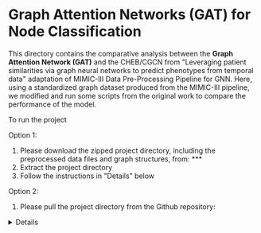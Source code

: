# Graph Attention Networks (GAT) for Node Classification

This directory contains the comparative analysis between the **Graph Attention Network (GAT)** and the CHEB/CGCN from "Leveraging patient similarities via graph neural networks to predict phenotypes from temporal data" adaptation of MIMIC-III Data Pre-Processing Pipeline for GNN. Here, using a standardized graph dataset produced from the MIMIC-III pipeline, we modified and run some scripts from the original work to compare the performance of the model.

To run the project

Option 1:
1. Please download the zipped project directory, including the preprocessed data files and graph structures, from: ***
2. Extract the project directory
3. Follow the instructions in "Details" below

Option 2:
1. Please pull the project directory from the Github repository:

<details>
  
###### Benchmark/Dataset Creation 
<pre><code>

# Create a conda environment using the provided environment.yaml
conda env create -f environment.yaml
conda activate mimic3_graph
pip install -r requirements.txt # (Optional, however libraries are outdated compared to the environment.yaml)

# Get the MIMIC-III dataset by script or copy the files here:
wget -r -N -c -np https://physionet.org/files/mimiciii-demo/1.4/ # this will create a physionet folder with the Database csvs

# Run the MIMIC-III PreProcessing scripts from mimic3-benchmarks:
python -m mimic3benchmark.scripts.extract_subjects physionet.org/files/mimiciii-demo/1.4/ data/root
python -m mimic3benchmark.scripts.validate_events data/root/
python -m mimic3benchmark.scripts.extract_episodes_from_subjects data/root/
python -m mimic3benchmark.scripts.split_train_and_test data/root/

# Run the scripts from the mimic3-benchmarks (the 'phenotyping' script is used for the purpose of this evaluation):
python -m mimic3benchmark.scripts.create_in_hospital_mortality data/root/ data/in-hospital-mortality/
python -m mimic3benchmark.scripts.create_decompensation data/root/ data/decompensation/
python -m mimic3benchmark.scripts.create_length_of_stay data/root/ data/length-of-stay/
python -m mimic3benchmark.scripts.create_phenotyping data/root/ data/phenotyping/
python -m mimic3benchmark.scripts.create_multitask data/root/ data/multitask/

# Split the training set from "data/phenotyping" where the processed dataset phenotypes are used for this evaluation:
python -m mimic3models.split_train_val data/phenotyping

# Run the below command to create the STAT embeddings using the previous Logistic Regression model:
python -um mimic3models.phenotyping.logistic.main --output_dir mimic3models/phenotyping/logistic

# Run the below command to evaluate the STAT embeddings from the previous Logistic Regression model:
python -m mimic3benchmark.evaluation.evaluate_phenotyping data/phenotyping/train data/phenotyping/train predictions/phenotyping/logistic train

# Run the below command to create the LSTM embeddings:
python -m mimic3models.train_lstm --network mimic3models/lstm.py --data data/phenotyping/ --save

# Create the graph edges for the respective edge strategy rules (in this case, we use expert_medium because expert_lenient is too large and requires 150-300GB+ RAM)
python -m gnn__models.connectivity_strategies.expert_graph_m2_inter_category # Creates expert_medium edge strategy graph connections

# Create the homogenous graphs using the STAT/LSTM embeddings (expert_lenient):
python create_graph.py --edge_strategy trivial --node_embeddings_type stat --folder_name graphs
python create_graph.py --edge_strategy expert_medium --node_embeddings_type stat --folder_name graphs

python create_graph.py --edge_strategy trivial --node_embeddings_type lstm --folder_name graphs
python create_graph.py --edge_strategy expert_medium --node_embeddings_type lstm --folder_name graphs


# Training
To execute the training of each model you can either run the below commands individually or run the provided bash script: `./run_script.sh`

# Run the below to train the GAT models
python train_gnn.py --model GATConv --data_folder graphs/data_trivial_stat/processed/ --epochs 10 --WD 0.001 --lr 0.0001 --hidden 128 --batch_size 512 --model_name GATConv_transductive_stat_es_trivial_2024_11_30 --training_mode transductive --model_folder graph_model --experiment_name GATConv_transductive_trivial_stat
python train_gnn.py --model GATConv --data_folder graphs/data_expert_medium_stat/processed/ --epochs 10 --WD 0.001 --lr 0.0001 --hidden 128 --batch_size 512 --model_name GATConv_transductive_stat_es_expert_medium_2024_11_30 --training_mode transductive --model_folder graph_model --experiment_name GATConv_transductive_expert_medium_stat 

python train_gnn.py --model GATConv --data_folder graphs/data_trivial_lstm/processed/ --epochs 10 --WD 0.001 --lr 0.0001 --hidden 128 --batch_size 512 --model_name GATConv_transductive_lstm_es_trivial_2024_11_30 --training_mode transductive --model_folder graph_model --experiment_name GATConv_transductive_trivial_lstm 
python train_gnn.py --model GATConv --data_folder graphs/data_expert_medium_lstm/processed/ --epochs 10 --WD 0.001 --lr 0.0001 --hidden 128 --batch_size 512 --model_name GATConv_transductive_lstm_es_expert_medium_2024_11_30 --training_mode transductive --model_folder graph_model --experiment_name GATConv_transductive_expert_medium_lstm 

python train_gnn.py --model GATConv --data_folder graphs/data_trivial_stat/processed/ --epochs 10 --WD 0.001 --lr 0.0001 --hidden 128 --batch_size 512 --model_name GATConv_inductive_stat_es_trivial_2024_11_30 --training_mode inductive --model_folder graph_model --experiment_name GATConv_inductive_trivial_stat
python train_gnn.py --model GATConv --data_folder graphs/data_expert_medium_stat/processed/ --epochs 10 --WD 0.001 --lr 0.0001 --hidden 128 --batch_size 512 --model_name GATConv_inductive_stat_es_expert_medium_2024_11_30 --training_mode inductive --model_folder graph_model --experiment_name GATConv_inductive_expert_medium_stat 

python train_gnn.py --model GATConv --data_folder graphs/data_trivial_lstm/processed/ --epochs 10 --WD 0.001 --lr 0.0001 --hidden 128 --batch_size 512 --model_name GATConv_inductive_lstm_es_trivial_2024_11_30 --training_mode inductive --model_folder graph_model --experiment_name GATConv_inductive_trivial_lstm 
python train_gnn.py --model GATConv --data_folder graphs/data_expert_medium_lstm/processed/ --epochs 10 --WD 0.001 --lr 0.0001 --hidden 128 --batch_size 512 --model_name GATConv_inductive_lstm_es_expert_medium_2024_11_30 --training_mode inductive --model_folder graph_model --experiment_name GATConv_inductive_expert_medium_lstm 


# Run the below to train the CGCN models
python train_gnn.py --model ClusterGCNConv --data_folder graphs/data_trivial_stat/processed/ --epochs 10 --WD 0.001 --lr 0.0001 --hidden 128 --batch_size 512 --model_name ClusterGCNConv_transductive_stat_es_trivial_2024_11_30 --training_mode transductive --model_folder graph_model --experiment_name ClusterGCNConv_transductive_trivial_stat 
python train_gnn.py --model ClusterGCNConv --data_folder graphs/data_expert_medium_stat/processed/ --epochs 10 --WD 0.001 --lr 0.0001 --hidden 128 --batch_size 512 --model_name ClusterGCNConv_transductive_stat_es_expert_medium_2024_11_30 --training_mode transductive --model_folder graph_model --experiment_name ClusterGCNConv_transductive_expert_medium_stat 

python train_gnn.py --model ClusterGCNConv --data_folder graphs/data_trivial_lstm/processed/ --epochs 10 --WD 0.001 --lr 0.0001 --hidden 128 --batch_size 512 --model_name ClusterGCNConv_transductive_lstm_es_trivial_2024_11_30 --training_mode transductive --model_folder graph_model --experiment_name ClusterGCNConv_transductive_trivial_lstm
python train_gnn.py --model ClusterGCNConv --data_folder graphs/data_expert_medium_lstm/processed/ --epochs 10 --WD 0.001 --lr 0.0001 --hidden 128 --batch_size 512 --model_name ClusterGCNConv_transductive_lstm_es_expert_medium_2024_11_30 --training_mode transductive --model_folder graph_model --experiment_name ClusterGCNConv_transductive_expert_medium_lstm

python train_gnn.py --model ClusterGCNConv --data_folder graphs/data_trivial_stat/processed/ --epochs 10 --WD 0.001 --lr 0.0001 --hidden 128 --batch_size 512 --model_name ClusterGCNConv_inductive_stat_es_trivial_2024_11_30 --training_mode inductive --model_folder graph_model --experiment_name ClusterGCNConv_inductive_trivial_stat 
python train_gnn.py --model ClusterGCNConv --data_folder graphs/data_expert_medium_stat/processed/ --epochs 10 --WD 0.001 --lr 0.0001 --hidden 128 --batch_size 512 --model_name ClusterGCNConv_inductive_stat_es_expert_medium_2024_11_30 --training_mode inductive --model_folder graph_model --experiment_name ClusterGCNConv_inductive_expert_medium_stat 

python train_gnn.py --model ClusterGCNConv --data_folder graphs/data_trivial_lstm/processed/ --epochs 10 --WD 0.001 --lr 0.0001 --hidden 128 --batch_size 512 --model_name ClusterGCNConv_inductive_lstm_es_trivial_2024_11_30 --training_mode inductive --model_folder graph_model --experiment_name ClusterGCNConv_inductive_trivial_lstm
python train_gnn.py --model ClusterGCNConv --data_folder graphs/data_expert_medium_lstm/processed/ --epochs 10 --WD 0.001 --lr 0.0001 --hidden 128 --batch_size 512 --model_name ClusterGCNConv_inductive_lstm_es_expert_medium_2024_11_30 --training_mode inductive --model_folder graph_model --experiment_name ClusterGCNConv_inductive_expert_medium_lstm


# Run the below to train the CHEB (ChebConv) models
python train_gnn.py --model ChebConv_symK1 --data_folder graphs/data_trivial_stat/processed/ --epochs 10 --WD 0.001 --lr 0.0001 --hidden 128 --batch_size 512 --model_name ChebConv_symK1_transductive_stat_es_trivial_2024_11_30 --training_mode transductive --model_folder graph_model --experiment_name ChebConv_transductive_symK1_trivial_stat 
python train_gnn.py --model ChebConv_symK1 --data_folder graphs/data_expert_medium_stat/processed/ --epochs 10 --WD 0.001 --lr 0.0001 --hidden 128 --batch_size 512 --model_name ChebConv_symK1_transductive_stat_es_expert_medium_2024_11_30 --training_mode transductive --model_folder graph_model --experiment_name ChebConv_transductive_symK1_expert_medium_stat 

python train_gnn.py --model ChebConv_symK1 --data_folder graphs/data_trivial_lstm/processed/ --epochs 10 --WD 0.001 --lr 0.0001 --hidden 128 --batch_size 512 --model_name ChebConv_symK1_transductive_lstm_es_trivial_2024_11_30 --training_mode transductive --model_folder graph_model --experiment_name ChebConv_transductive_symK1_trivial_lstm 
python train_gnn.py --model ChebConv_symK1 --data_folder graphs/data_expert_medium_lstm/processed/ --epochs 10 --WD 0.001 --lr 0.0001 --hidden 128 --batch_size 512 --model_name ChebConv_symK1_transductive_lstm_es_expert_medium_2024_11_30 --training_mode transductive --model_folder graph_model --experiment_name ChebConv_transductive_symK1_expert_medium_lstm 

python train_gnn.py --model ChebConv_symK1 --data_folder graphs/data_trivial_stat/processed/ --epochs 10 --WD 0.001 --lr 0.0001 --hidden 128 --batch_size 512 --model_name ChebConv_symK1_inductive_stat_es_trivial_2024_11_30 --training_mode inductive --model_folder graph_model --experiment_name ChebConv_inductive_symK1_trivial_stat 
python train_gnn.py --model ChebConv_symK1 --data_folder graphs/data_expert_medium_stat/processed/ --epochs 10 --WD 0.001 --lr 0.0001 --hidden 128 --batch_size 512 --model_name ChebConv_symK1_inductive_stat_es_expert_medium_2024_11_30 --training_mode inductive --model_folder graph_model --experiment_name ChebConv_inductive_symK1_expert_medium_stat 

python train_gnn.py --model ChebConv_symK1 --data_folder graphs/data_trivial_lstm/processed/ --epochs 10 --WD 0.001 --lr 0.0001 --hidden 128 --batch_size 512 --model_name ChebConv_symK1_inductive_lstm_es_trivial_2024_11_30 --training_mode inductive --model_folder graph_model --experiment_name ChebConv_inductive_symK1_trivial_lstm 
python train_gnn.py --model ChebConv_symK1 --data_folder graphs/data_expert_medium_lstm/processed/ --epochs 10 --WD 0.001 --lr 0.0001 --hidden 128 --batch_size 512 --model_name ChebConv_symK1_inductive_lstm_es_expert_medium_2024_11_30 --training_mode inductive --model_folder graph_model --experiment_name ChebConv_inductive_symK1_expert_medium_lstm 


</code>
</pre>


The above code was adapted from "Leveraging patient similarities via graph neural networks to predict phenotypes from temporal data" adaptation of MIMIC-III Data Pre-Processing Pipeline for GNN. The code was refactored and extraneous code relevant to the original paper's benchmark of GNN was removed. Furthermore, some minor modifications to the Data Pre-Processing Pipeline were added to get it running (potentially due to later revisions in MIMIC-III ie. v1.4). Furthermore, this enabled a fair comparison between GNN and GAT on a level playing field, based on the same replicated EHR MIMIC-III data. 

### Source code for the implementation of the paper: 
"Leveraging patient similarities via graph neural networks to predict phenotypes from temporal data" 

1. [Read the paper on IEEE Xplore](https://ieeexplore.ieee.org/document/10302556)  
2. [GitHub repository for original MIMIC-III Data Pre-Processing Pipeline](https://github.com/YerevaNN/mimic3-benchmarks)
3. [GitHub repository for adapted MIMIC-III Data Pre-Processing Pipeline adapted for GNN](https://github.com/ds4dh/mimic3-benchmarks-GraDSCI23)
